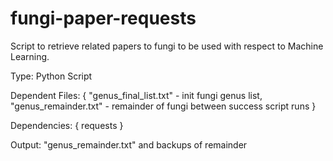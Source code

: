 # fungi-paper-requests
Script to retrieve related papers to fungi to be used with respect to Machine Learning.

  Type: Python Script
  
  Dependent Files: {
    "genus_final_list.txt" - init fungi genus list,
    "genus_remainder.txt" - remainder of fungi between success script runs
  }
  
  Dependencies: {
    requests
  }
  
  Output: "genus_remainder.txt" and backups of remainder
